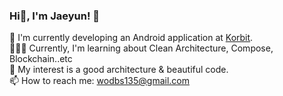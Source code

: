
<h3 title="hehehe"> Hi👋, I'm Jaeyun! 🚀</h3>    

🔭  I'm currently developing an Android application at [Korbit](https://github.com/korbitdev).    
👨🏻‍💻  Currently, I'm learning about Clean Architecture, Compose, Blockchain..etc      
🌱  My interest is a good architecture & beautiful code.     
📫  How to reach me: wodbs135@gmail.com
